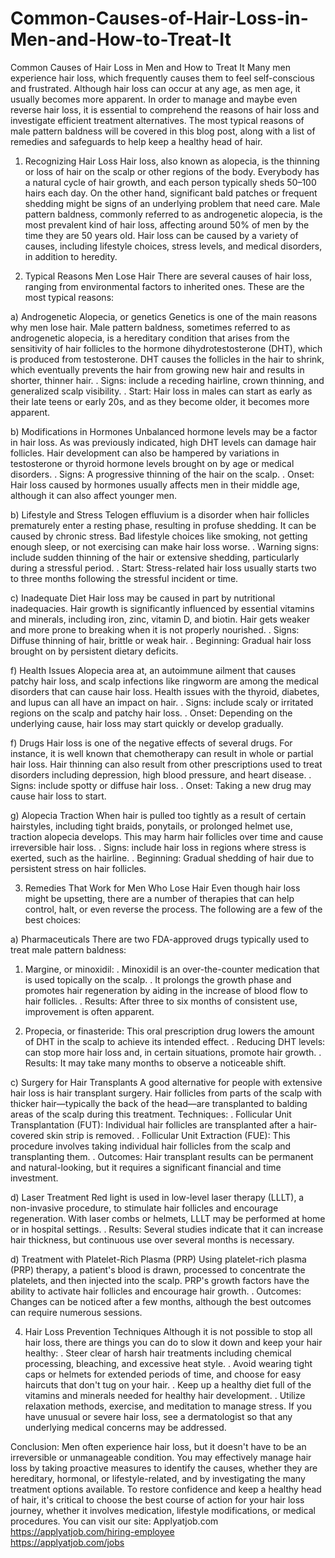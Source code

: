 # Common-Causes-of-Hair-Loss-in-Men-and-How-to-Treat-It
Common Causes of Hair Loss in Men and How to Treat It
Many men experience hair loss, which frequently causes them to feel self-conscious and frustrated. Although hair loss can occur at any age, as men age, it usually becomes more apparent. In order to manage and maybe even reverse hair loss, it is essential to comprehend the reasons of hair loss and investigate efficient treatment alternatives. The most typical reasons of male pattern baldness will be covered in this blog post, along with a list of remedies and safeguards to help keep a healthy head of hair.

1. Recognizing Hair Loss
Hair loss, also known as alopecia, is the thinning or loss of hair on the scalp or other regions of the body. Everybody has a natural cycle of hair growth, and each person typically sheds 50–100 hairs each day. On the other hand, significant bald patches or frequent shedding might be signs of an underlying problem that need care.
Male pattern baldness, commonly referred to as androgenetic alopecia, is the most prevalent kind of hair loss, affecting around 50% of men by the time they are 50 years old. Hair loss can be caused by a variety of causes, including lifestyle choices, stress levels, and medical disorders, in addition to heredity.

2. Typical Reasons Men Lose Hair
There are several causes of hair loss, ranging from environmental factors to inherited ones. These are the most typical reasons:

a) Androgenetic Alopecia, or genetics
Genetics is one of the main reasons why men lose hair. Male pattern baldness, sometimes referred to as androgenetic alopecia, is a hereditary condition that arises from the sensitivity of hair follicles to the hormone dihydrotestosterone (DHT), which is produced from testosterone. DHT causes the follicles in the hair to shrink, which eventually prevents the hair from growing new hair and results in shorter, thinner hair.
. Signs: include a receding hairline, crown thinning, and generalized scalp visibility.
. Start: Hair loss in males can start as early as their late teens or early 20s, and as they become older, it becomes more apparent.

b) Modifications in Hormones
Unbalanced hormone levels may be a factor in hair loss. As was previously indicated, high DHT levels can damage hair follicles. Hair development can also be hampered by variations in testosterone or thyroid hormone levels brought on by age or medical disorders.
. Signs: A progressive thinning of the hair on the scalp.
. Onset: Hair loss caused by hormones usually affects men in their middle age, although it can also affect younger men.

b) Lifestyle and Stress
Telogen effluvium is a disorder when hair follicles prematurely enter a resting phase, resulting in profuse shedding. It can be caused by chronic stress. Bad lifestyle choices like smoking, not getting enough sleep, or not exercising can make hair loss worse.
. Warning signs: include sudden thinning of the hair or extensive shedding, particularly during a stressful period.
. Start: Stress-related hair loss usually starts two to three months following the stressful incident or time.

c) Inadequate Diet
Hair loss may be caused in part by nutritional inadequacies. Hair growth is significantly influenced by essential vitamins and minerals, including iron, zinc, vitamin D, and biotin. Hair gets weaker and more prone to breaking when it is not properly nourished.
. Signs: Diffuse thinning of hair, brittle or weak hair.
. Beginning: Gradual hair loss brought on by persistent dietary deficits.

f) Health Issues
Alopecia area at, an autoimmune ailment that causes patchy hair loss, and scalp infections like ringworm are among the medical disorders that can cause hair loss. Health issues with the thyroid, diabetes, and lupus can all have an impact on hair.
. Signs: include scaly or irritated regions on the scalp and patchy hair loss.
. Onset: Depending on the underlying cause, hair loss may start quickly or develop gradually.

f) Drugs
Hair loss is one of the negative effects of several drugs. For instance, it is well known that chemotherapy can result in whole or partial hair loss. Hair thinning can also result from other prescriptions used to treat disorders including depression, high blood pressure, and heart disease.
. Signs: include spotty or diffuse hair loss.
. Onset: Taking a new drug may cause hair loss to start.

g) Alopecia Traction
When hair is pulled too tightly as a result of certain hairstyles, including tight braids, ponytails, or prolonged helmet use, traction alopecia develops. This may harm hair follicles over time and cause irreversible hair loss.
. Signs: include hair loss in regions where stress is exerted, such as the hairline.
. Beginning: Gradual shedding of hair due to persistent stress on hair follicles.

3. Remedies That Work for Men Who Lose Hair
Even though hair loss might be upsetting, there are a number of therapies that can help control, halt, or even reverse the process. The following are a few of the best choices:

a) Pharmaceuticals
There are two FDA-approved drugs typically used to treat male pattern baldness:
1. Margine, or minoxidil:
. Minoxidil is an over-the-counter medication that is used topically on the scalp.
. It prolongs the growth phase and promotes hair regeneration by aiding in the increase of blood flow to hair follicles.
. Results: After three to six months of consistent use, improvement is often apparent.

2. Propecia, or finasteride:
This oral prescription drug lowers the amount of DHT in the scalp to achieve its intended effect.
. Reducing DHT levels: can stop more hair loss and, in certain situations, promote hair growth.
. Results: It may take many months to observe a noticeable shift.

c) Surgery for Hair Transplants
A good alternative for people with extensive hair loss is hair transplant surgery. Hair follicles from parts of the scalp with thicker hair—typically the back of the head—are transplanted to balding areas of the scalp during this treatment.
Techniques:
. Follicular Unit Transplantation (FUT): Individual hair follicles are transplanted after a hair-covered skin strip is removed.
. Follicular Unit Extraction (FUE): This procedure involves taking individual hair follicles from the scalp and transplanting them.
. Outcomes: Hair transplant results can be permanent and natural-looking, but it requires a significant financial and time investment.

d) Laser Treatment
Red light is used in low-level laser therapy (LLLT), a non-invasive procedure, to stimulate hair follicles and encourage regeneration. With laser combs or helmets, LLLT may be performed at home or in hospital settings.
. Results: Several studies indicate that it can increase hair thickness, but continuous use over several months is necessary.

d) Treatment with Platelet-Rich Plasma (PRP)
Using platelet-rich plasma (PRP) therapy, a patient's blood is drawn, processed to concentrate the platelets, and then injected into the scalp. PRP's growth factors have the ability to activate hair follicles and encourage hair growth.
. Outcomes: Changes can be noticed after a few months, although the best outcomes can require numerous sessions.

4. Hair Loss Prevention Techniques
Although it is not possible to stop all hair loss, there are things you can do to slow it down and keep your hair healthy:
. Steer clear of harsh hair treatments including chemical processing, bleaching, and excessive heat style.
. Avoid wearing tight caps or helmets for extended periods of time, and choose for easy haircuts that don't tug on your hair.
. Keep up a healthy diet full of the vitamins and minerals needed for healthy hair development.
. Utilize relaxation methods, exercise, and meditation to manage stress.
If you have unusual or severe hair loss, see a dermatologist so that any underlying medical concerns may be addressed.

Conclusion:
Men often experience hair loss, but it doesn't have to be an irreversible or unmanageable condition. You may effectively manage hair loss by taking proactive measures to identify the causes, whether they are hereditary, hormonal, or lifestyle-related, and by investigating the many treatment options available. To restore confidence and keep a healthy head of hair, it's critical to choose the best course of action for your hair loss journey, whether it involves medication, lifestyle modifications, or medical procedures.
You can visit our site: Applyatjob.com<br>
 https://applyatjob.com/hiring-employee<br>
https://applyatjob.com/jobs
